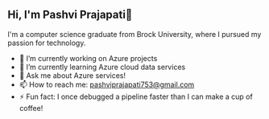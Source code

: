 ## Hi, I'm Pashvi Prajapati👋

 I'm a computer science graduate from Brock University, where I pursued my passion for technology. 


- 🔭 I’m currently working on Azure projects
- 🌱 I’m currently learning Azure cloud data services
- 💬 Ask me about Azure services!
- 📫 How to reach me: pashviprajapati753@gmail.com
- ⚡ Fun fact: I once debugged a pipeline faster than I can make a cup of coffee!

